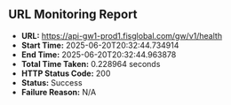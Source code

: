 ## URL Monitoring Report

- **URL:** https://api-gw1-prod1.fisglobal.com/gw/v1/health
- **Start Time:** 2025-06-20T20:32:44.734914
- **End Time:** 2025-06-20T20:32:44.963878
- **Total Time Taken:** 0.228964 seconds
- **HTTP Status Code:** 200
- **Status:** Success
- **Failure Reason:** N/A

